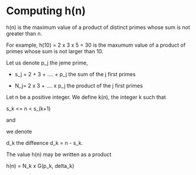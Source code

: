 # Computing h(n)

h(n) is the maximum value of a product of distinct primes
whose sum is not greater than n.

For example, h(10) = 2 x 3 x 5 = 30 is the maxumum value of a product
of primes whose sum is not larger than 10.

Let us denote p_j the  jeme prime,

- s_j =  2 + 3 + .... + p_j  the sum of the j first primes

- N_j=   2 x 3 + .... x p_j  the product of the j first primes

Let n be a positive integer. We define k(n),
the integer k such that

s_k <= n < s_(k+1)

and

we denote

d_k the diffeence d_k = n - s_k.

The value h(n) may be written as a product

h(n) = N_k x G(p_k, delta_k)

